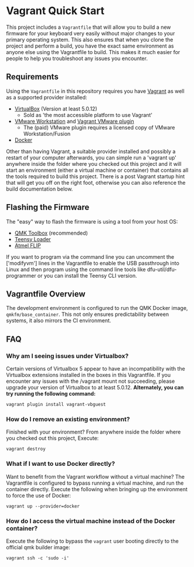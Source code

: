 # Vagrant Quick Start

This project includes a `Vagrantfile` that will allow you to build a new firmware for your keyboard very easily without major changes to your primary operating system. This also ensures that when you clone the project and perform a build, you have the exact same environment as anyone else using the Vagrantfile to build. This makes it much easier for people to help you troubleshoot any issues you encounter.

## Requirements

Using the `Vagrantfile` in this repository requires you have [Vagrant](http://www.vagrantup.com/) as well as a supported provider installed:

* [VirtualBox](https://www.virtualbox.org/) (Version at least 5.0.12)
  * Sold as 'the most accessible platform to use Vagrant'
* [VMware Workstation](https://www.vmware.com/products/workstation) and [Vagrant VMware plugin](http://www.vagrantup.com/vmware)
  * The (paid) VMware plugin requires a licensed copy of VMware Workstation/Fusion
* [Docker](https://www.docker.com/)

Other than having Vagrant, a suitable provider installed and possibly a restart of your computer afterwards, you can simple run a 'vagrant up' anywhere inside the folder where you checked out this project and it will start an environment (either a virtual machine or container) that contains all the tools required to build this project. There is a post Vagrant startup hint that will get you off on the right foot, otherwise you can also reference the build documentation below.

## Flashing the Firmware

The "easy" way to flash the firmware is using a tool from your host OS:

* [QMK Toolbox](https://github.com/qmk/qmk_toolbox) (recommended)
* [Teensy Loader](https://www.pjrc.com/teensy/loader.html)
* [Atmel FLIP](http://www.atmel.com/tools/flip.aspx)

If you want to program via the command line you can uncomment the ['modifyvm'] lines in the Vagrantfile to enable the USB passthrough into Linux and then program using the command line tools like dfu-util/dfu-programmer or you can install the Teensy CLI version.

## Vagrantfile Overview
The development environment is configured to run the QMK Docker image, `qmkfm/base_container`. This not only ensures predictability between systems, it also mirrors the CI environment.

## FAQ

### Why am I seeing issues under Virtualbox?
Certain versions of Virtualbox 5 appear to have an incompatibility with the Virtualbox extensions installed in the boxes in this Vagrantfile. If you encounter any issues with the /vagrant mount not succeeding, please upgrade your version of Virtualbox to at least 5.0.12. **Alternately, you can try running the following command:**

```console
vagrant plugin install vagrant-vbguest
```

### How do I remove an existing environment?
Finished with your environment? From anywhere inside the folder where you checked out this project, Execute:

```console
vagrant destroy
```

### What if I want to use Docker directly?
Want to benefit from the Vagrant workflow without a virtual machine? The Vagrantfile is configured to bypass running a virtual machine, and run the container directly. Execute the following when bringing up the environment to force the use of Docker:
```console
vagrant up --provider=docker
```

### How do I access the virtual machine instead of the Docker container?
Execute the following to bypass the `vagrant` user booting directly to the official qmk builder image:

```console
vagrant ssh -c 'sudo -i'
```
